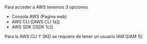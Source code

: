 

Para acceder a AWS tenemos 3 opciones 
- Consola AWS (Pagina web)
- AWS CLI [[AWS CLI 1a]]
- AWS SDK [[SDK 1c]]

Para la AWS CLI Y SKD se requiere de tener un usuario IAM [[IAM 1]]